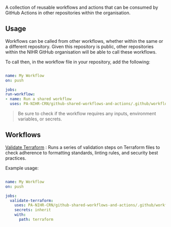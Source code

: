 A collection of reusable workflows and actions that can be consumed by GitHub Actions in other repositories within the organisation.

  

## Usage

  

Workflows can be called from other workflows, whether within the same or a different repository. Given this repository is public, other repositories within the NIHR GitHub organisation will be able to call these workflows.

  

To call then, in the workflow file in your repository, add the following:


```yml

name: My Workflow
on: push

jobs:
run-workflow:
- name: Run a shared workflow
  uses: PA-NIHR-CRN/github-shared-workflows-and-actions/.github/workflows/validate-terraform.yml@v1.0.0

```

  

> Be sure to check if the workflow requires any inputs, environment variables, or secrets.

  

## Workflows

 

[Validate Terraform](.github/workflows/validate-terraform.yml) : Runs a series of validation steps on Terraform files to check adherence to formatting standards, linting rules, and security best practices. 

Example usage:


```yml

name: My Workflow
on: push

jobs:
  validate-terraform:
	uses: PA-NIHR-CRN/github-shared-workflows-and-actions/.github/workflows/validate-terraform.yml@v1.0.0
	secrets: inherit
	with:
	  path: terraform

```
